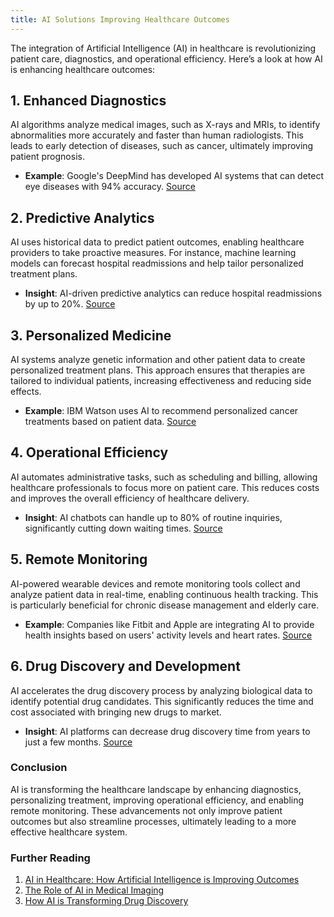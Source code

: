 ```yaml
---
title: AI Solutions Improving Healthcare Outcomes
---
```


The integration of Artificial Intelligence (AI) in healthcare is revolutionizing patient care, diagnostics, and operational efficiency. Here’s a look at how AI is enhancing healthcare outcomes:

## 1. **Enhanced Diagnostics**
AI algorithms analyze medical images, such as X-rays and MRIs, to identify abnormalities more accurately and faster than human radiologists. This leads to early detection of diseases, such as cancer, ultimately improving patient prognosis.

- **Example**: Google's DeepMind has developed AI systems that can detect eye diseases with 94% accuracy. [Source](https://deepmind.com/research/publications)

## 2. **Predictive Analytics**
AI uses historical data to predict patient outcomes, enabling healthcare providers to take proactive measures. For instance, machine learning models can forecast hospital readmissions and help tailor personalized treatment plans.

- **Insight**: AI-driven predictive analytics can reduce hospital readmissions by up to 20%. [Source](https://www.forbes.com/sites/bernardmarr/2020/03/16/8-examples-of-how-ai-is-improving-healthcare/)

## 3. **Personalized Medicine**
AI systems analyze genetic information and other patient data to create personalized treatment plans. This approach ensures that therapies are tailored to individual patients, increasing effectiveness and reducing side effects.

- **Example**: IBM Watson uses AI to recommend personalized cancer treatments based on patient data. [Source](https://www.ibm.com/watson-health/learn/cancer)

## 4. **Operational Efficiency**
AI automates administrative tasks, such as scheduling and billing, allowing healthcare professionals to focus more on patient care. This reduces costs and improves the overall efficiency of healthcare delivery.

- **Insight**: AI chatbots can handle up to 80% of routine inquiries, significantly cutting down waiting times. [Source](https://www.healthcareitnews.com/news/how-ai-improving-patient-engagement)

## 5. **Remote Monitoring**
AI-powered wearable devices and remote monitoring tools collect and analyze patient data in real-time, enabling continuous health tracking. This is particularly beneficial for chronic disease management and elderly care.

- **Example**: Companies like Fitbit and Apple are integrating AI to provide health insights based on users' activity levels and heart rates. [Source](https://www.healthline.com/health/fitbit)

## 6. **Drug Discovery and Development**
AI accelerates the drug discovery process by analyzing biological data to identify potential drug candidates. This significantly reduces the time and cost associated with bringing new drugs to market.

- **Insight**: AI platforms can decrease drug discovery time from years to just a few months. [Source](https://www.sciencemag.org/news/2021/01/artificial-intelligence-discover-drugs-quickly)

### Conclusion
AI is transforming the healthcare landscape by enhancing diagnostics, personalizing treatment, improving operational efficiency, and enabling remote monitoring. These advancements not only improve patient outcomes but also streamline processes, ultimately leading to a more effective healthcare system.

### Further Reading
1. [AI in Healthcare: How Artificial Intelligence is Improving Outcomes](https://www.healthit.gov/)
2. [The Role of AI in Medical Imaging](https://www.ncbi.nlm.nih.gov/pmc/articles/PMC7968588/)
3. [How AI is Transforming Drug Discovery](https://www.aaas.org/news/how-ai-transforming-drug-discovery)
